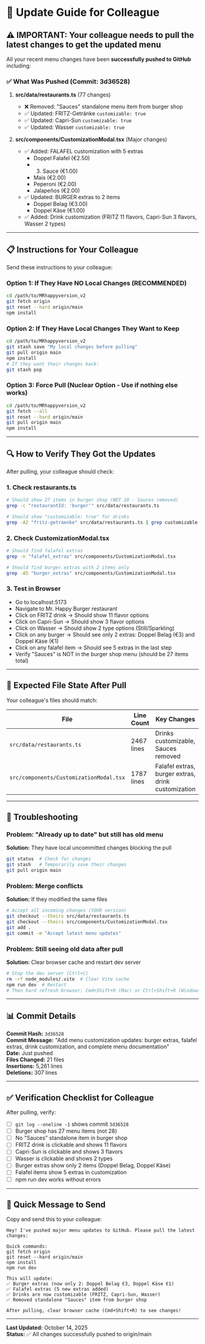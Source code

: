 # 🔄 Update Guide for Colleague

## ⚠️ IMPORTANT: Your colleague needs to pull the latest changes to get the updated menu

All your recent menu changes have been **successfully pushed to GitHub** including:

### ✅ What Was Pushed (Commit: 3d36528)
1. **src/data/restaurants.ts** (77 changes)
   - ❌ Removed: "Sauces" standalone menu item from burger shop
   - ✅ Updated: FRITZ-Getränke `customizable: true`
   - ✅ Updated: Capri-Sun `customizable: true`
   - ✅ Updated: Wasser `customizable: true`

2. **src/components/CustomizationModal.tsx** (Major changes)
   - ✅ Added: FALAFEL customization with 5 extras
     * Doppel Falafel (€2.50)
     * 3. Sauce (€1.00)
     * Mais (€2.00)
     * Peperoni (€2.00)
     * Jalapeños (€2.00)
   - ✅ Updated: BURGER extras to 2 items
     * Doppel Belag (€3.00)
     * Doppel Käse (€1.00)
   - ✅ Added: Drink customization (FRITZ 11 flavors, Capri-Sun 3 flavors, Wasser 2 types)

---

## 📋 Instructions for Your Colleague

Send these instructions to your colleague:

### Option 1: If They Have NO Local Changes (RECOMMENDED)
```bash
cd /path/to/MRhappyversion_v2
git fetch origin
git reset --hard origin/main
npm install
```

### Option 2: If They Have Local Changes They Want to Keep
```bash
cd /path/to/MRhappyversion_v2
git stash save "My local changes before pulling"
git pull origin main
npm install
# If they want their changes back:
git stash pop
```

### Option 3: Force Pull (Nuclear Option - Use if nothing else works)
```bash
cd /path/to/MRhappyversion_v2
git fetch --all
git reset --hard origin/main
git pull origin main
npm install
```

---

## 🔍 How to Verify They Got the Updates

After pulling, your colleague should check:

### 1. Check restaurants.ts
```bash
# Should show 27 items in burger shop (NOT 28 - Sauces removed)
grep -c "restaurantId: 'burger'" src/data/restaurants.ts

# Should show "customizable: true" for drinks
grep -A2 "fritz-getraenke" src/data/restaurants.ts | grep customizable
```

### 2. Check CustomizationModal.tsx
```bash
# Should find falafel extras
grep -n "falafel_extras" src/components/CustomizationModal.tsx

# Should find burger extras with 2 items only
grep -A5 "burger_extras" src/components/CustomizationModal.tsx
```

### 3. Test in Browser
- Go to localhost:5173
- Navigate to Mr. Happy Burger restaurant
- Click on FRITZ drink → Should show 11 flavor options
- Click on Capri-Sun → Should show 3 flavor options
- Click on Wasser → Should show 2 type options (Still/Sparkling)
- Click on any burger → Should see only 2 extras: Doppel Belag (€3) and Doppel Käse (€1)
- Click on any falafel item → Should see 5 extras in the last step
- Verify "Sauces" is NOT in the burger shop menu (should be 27 items total)

---

## 🎯 Expected File State After Pull

Your colleague's files should match:

| File | Line Count | Key Changes |
|------|-----------|-------------|
| `src/data/restaurants.ts` | 2467 lines | Drinks customizable, Sauces removed |
| `src/components/CustomizationModal.tsx` | 1787 lines | Falafel extras, burger extras, drink customization |

---

## 🐛 Troubleshooting

### Problem: "Already up to date" but still has old menu
**Solution:** They have local uncommitted changes blocking the pull
```bash
git status  # Check for changes
git stash   # Temporarily save their changes
git pull origin main
```

### Problem: Merge conflicts
**Solution:** If they modified the same files
```bash
# Accept all incoming changes (YOUR version)
git checkout --theirs src/data/restaurants.ts
git checkout --theirs src/components/CustomizationModal.tsx
git add .
git commit -m "Accept latest menu updates"
```

### Problem: Still seeing old data after pull
**Solution:** Clear browser cache and restart dev server
```bash
# Stop the dev server (Ctrl+C)
rm -rf node_modules/.vite  # Clear Vite cache
npm run dev  # Restart
# Then hard refresh browser: Cmd+Shift+R (Mac) or Ctrl+Shift+R (Windows)
```

---

## 📊 Commit Details

**Commit Hash:** `3d36528`  
**Commit Message:** "Add menu customization updates: burger extras, falafel extras, drink customization, and complete menu documentation"  
**Date:** Just pushed  
**Files Changed:** 21 files  
**Insertions:** 5,261 lines  
**Deletions:** 307 lines  

---

## ✅ Verification Checklist for Colleague

After pulling, verify:
- [ ] `git log --oneline -1` shows commit `3d36528`
- [ ] Burger shop has 27 menu items (not 28)
- [ ] No "Sauces" standalone item in burger shop
- [ ] FRITZ drink is clickable and shows 11 flavors
- [ ] Capri-Sun is clickable and shows 3 flavors
- [ ] Wasser is clickable and shows 2 types
- [ ] Burger extras show only 2 items (Doppel Belag, Doppel Käse)
- [ ] Falafel items show 5 extras in customization
- [ ] npm run dev works without errors

---

## 💬 Quick Message to Send

Copy and send this to your colleague:

```
Hey! I've pushed major menu updates to GitHub. Please pull the latest changes:

Quick commands:
git fetch origin
git reset --hard origin/main
npm install
npm run dev

This will update:
✅ Burger extras (now only 2: Doppel Belag €3, Doppel Käse €1)
✅ Falafel extras (5 new extras added)
✅ Drinks are now customizable (FRITZ, Capri-Sun, Wasser)
✅ Removed standalone "Sauces" item from burger shop

After pulling, clear browser cache (Cmd+Shift+R) to see changes!
```

---

**Last Updated:** October 14, 2025  
**Status:** ✅ All changes successfully pushed to origin/main
